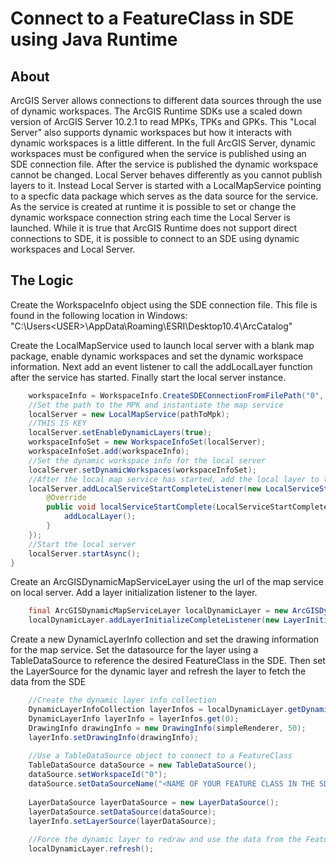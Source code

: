 # Connect to a FeatureClass in SDE using Java Runtime
## About
ArcGIS Server allows connections to different data sources through the use of dynamic workspaces. The ArcGIS Runtime SDKs use a scaled down version of ArcGIS Server 10.2.1 to read MPKs, TPKs and GPKs. This "Local Server" also supports dynamic workspaces but how it interacts with dynamic workspaces is a little different. In the full ArcGIS Server, dynamic workspaces must be configured when the service is published using an SDE connection file. After the service is published the dynamic workspace cannot be changed. Local Server behaves differently as you cannot publish layers to it. Instead Local Server is started with a LocalMapService pointing to a specfic data package which serves as the data source for the service. As the service is created at runtime it is possible to set or change the dynamic workspace connection string each time the Local Server is launched. While it is true that ArcGIS Runtime does not support direct connections to SDE, it is possible to connect to an SDE using dynamic workspaces and Local Server.

## The Logic
Create the WorkspaceInfo object using the SDE connection file. This file is found in the following location in Windows: "C:\Users\<USER>\AppData\Roaming\ESRI\Desktop10.4\ArcCatalog"

Create the LocalMapService used to launch local server with a blank map package, enable dynamic workspaces and set the dynamic workspace information. Next add an event listener to call the addLocalLayer function after the service has started. Finally start the local server instance.
```Java
	workspaceInfo = WorkspaceInfo.CreateSDEConnectionFromFilePath("0", connectionFileLocation);
	//Set the path to the MPK and instantiate the map service
	localServer = new LocalMapService(pathToMpk);
	//THIS IS KEY
	localServer.setEnableDynamicLayers(true);
	workspaceInfoSet = new WorkspaceInfoSet(localServer);
	workspaceInfoSet.add(workspaceInfo);
	//Set the dynamic workspace info for the local server
	localServer.setDynamicWorkspaces(workspaceInfoSet);
	//After the local map service has started, add the local layer to the map
	localServer.addLocalServiceStartCompleteListener(new LocalServiceStartCompleteListener() {
		@Override
		public void localServiceStartComplete(LocalServiceStartCompleteEvent e) {
			addLocalLayer();
		}
	});
	//Start the local server
	localServer.startAsync();
}
```
Create an ArcGISDynamicMapServiceLayer using the url of the map service on local server. Add a layer initialization listener to the layer.
```Java
	final ArcGISDynamicMapServiceLayer localDynamicLayer = new ArcGISDynamicMapServiceLayer(localServer.getUrlMapService());
	localDynamicLayer.addLayerInitializeCompleteListener(new LayerInitializeCompleteListener() {});
```
Create a new DynamicLayerInfo collection and set the drawing information for the map service. Set the datasource for the layer using a TableDataSource to reference the desired FeatureClass in the SDE. Then set the LayerSource for the dynamic layer and refresh the layer to fetch the data from the SDE
```Java
	//Create the dynamic layer info collection
	DynamicLayerInfoCollection layerInfos = localDynamicLayer.getDynamicLayerInfos();
	DynamicLayerInfo layerInfo = layerInfos.get(0);
	DrawingInfo drawingInfo = new DrawingInfo(simpleRenderer, 50);
	layerInfo.setDrawingInfo(drawingInfo);
					
	//Use a TableDataSource object to connect to a FeatureClass
	TableDataSource dataSource = new TableDataSource();
	dataSource.setWorkspaceId("0");
	dataSource.setDataSourceName("<NAME OF YOUR FEATURE CLASS IN THE SDE>");
					
	LayerDataSource layerDataSource = new LayerDataSource();
	layerDataSource.setDataSource(dataSource);
	layerInfo.setLayerSource(layerDataSource);
					
	//Force the dynamic layer to redraw and use the data from the FeatureClass
	localDynamicLayer.refresh();
```
